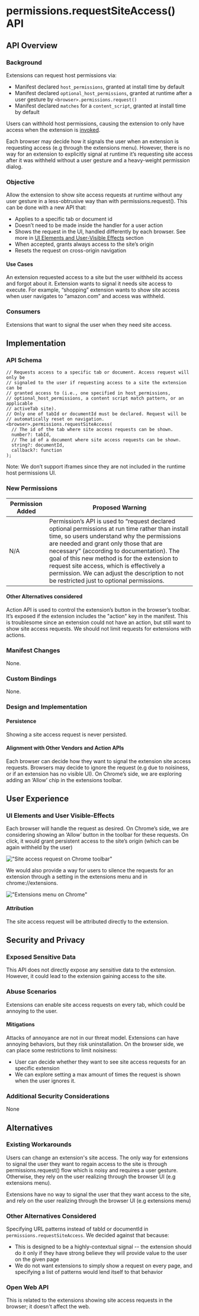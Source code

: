 # permissions.requestSiteAccess() API

## API Overview

### Background

Extensions can request host permissions via:
- Manifest declared `host_permissions`, granted at install time by default
- Manifest declared `optional_host_permissions`, granted at runtime after a user gesture by `<browser>.permissions.request()`
- Manifest declared `matches` for a `content_script`, granted at install time by default

Users can withhold host permissions, causing the extension to only have access when the extension is [invoked](https://developer.chrome.com/docs/extensions/develop/concepts/activeTab#invoking-activeTabhttps://developer.chrome.com/docs/extensions/develop/concepts/activeTab#invoking-activeTab).

Each browser may decide how it signals the user when an extension is requesting access (e.g through the extensions menu). However, there is no way for an extension to explicitly signal at runtime it’s requesting site access after it was withheld without a user gesture and a heavy-weight permission dialog.


### Objective

Allow the extension to show site access requests at runtime without any user gesture in a less-obtrusive way than with permissions.request(). This can be done with a new API that:

- Applies to a specific tab or document id
- Doesn’t need to be made inside the handler for a user action
- Shows the request in the UI, handled differently by each browser. See more in [UI Elements and User-Visible Effects](#ui-elements-and-user-visible\-effects) section
- When accepted, grants always access to the site’s origin
- Resets the request on cross-origin navigation

#### Use Cases

An extension requested access to a site but the user withheld its access and forgot about it. Extension wants to signal it needs site access to execute. For example, “shopping” extension wants to show site access when user navigates to “amazon.com” and access was withheld.

### Consumers

Extensions that want to signal the user when they need site access.

## Implementation

### API Schema

```
// Requests access to a specific tab or document. Access request will only be
// signaled to the user if requesting access to a site the extension can be
// granted access to (i.e., one specified in host_permissions,
// optional_host_permissions, a content script match pattern, or an applicable
// activeTab site).
// Only one of tabId or documentId must be declared. Request will be
// automatically reset on navigation.
<browser>.permissions.requestSiteAccess(
  // The id of the tab where site access requests can be shown.
  number?: tabId,
  // The id of a document where site access requests can be shown.
  string?: documentId,
  callback?: function
);
```

Note: We don’t support iframes since they are not included in the runtime host permissions UI.

### New Permissions
| Permission Added | Proposed Warning                                         |
| ---------------- | -------------------------------------------------------- |
| N/A              | Permission’s API is used to “request declared optional permissions at run time rather than install time, so users understand why the permissions are needed and grant only those that are necessary” (according to documentation). The goal of this new method is for the extension to request site access, which is effectively a permission. We can adjust the  description to not be restricted just to optional permissions. |

#### Other Alternatives considered

Action API is used to control the extension’s button in the browser’s toolbar. It’s exposed if the extension includes the "action" key in the manifest. This is troublesome since an extension could not have an action, but still want to show site access requests. We should not limit requests for extensions with actions.

### Manifest Changes

None.

### Custom Bindings

None.

### Design and Implementation

#### Persistence

Showing a site access request is never persisted.

#### Alignment with Other Vendors and Action APIs

Each browser can decide how they want to signal the extension site access requests. Browsers may decide to ignore the request (e.g due to noisiness, or if an extension has no visible UI).
On Chrome’s side, we are exploring adding an ‘Allow’ chip in the extensions toolbar.

## User Experience

### UI Elements and User Visible-Effects

Each browser will handle the request as desired. On Chrome’s side, we are considering showing an ‘Allow’ button in the toolbar for these requests. On click, it would grant persistent access to the site’s origin (which can be again withheld by the user)

!["Site access request on Chrome toolbar"](./assets/permissions-requestSiteAccess-chrome-toolbar.png)

We would also provide a way for users to silence the requests for an extension through a setting in the extensions menu and in chrome://extensions.

!["Extensions menu on Chrome"](./assets/permissions-requestSiteAccess-chrome-menu.png)

#### Attribution
The site access request will be attributed directly to the extension.

## Security and Privacy

### Exposed Sensitive Data

This API does not directly expose any sensitive data to the extension. However, it could lead to the extension gaining access to the site.

### Abuse Scenarios

Extensions can enable site access requests on every tab, which could be annoying to the user.

#### Mitigations
Attacks of annoyance are not in our threat model. Extensions can have annoying behaviors, but they risk uninstallation.
On the browser side, we can place some restrictions to limit noisiness:
- User can decide whether they want to see site access requests for an specific extension
- We can explore setting a max amount of times the request is shown when the user ignores it.

### Additional Security Considerations
None

## Alternatives

### Existing Workarounds

Users can change an extension's site access. The only way for extensions to signal the user they want to regain access to the site is through permissions.request() flow which is noisy and requires a user gesture. Otherwise, they rely on the user realizing through the browser UI (e.g extensions menu).

Extensions have no way to signal the user that they want access to the site, and rely on the user realizing through the browser UI (e.g extensions menu)

### Other Alternatives Considered

Specifying URL patterns instead of tabId or documentId in `permissions.requestSiteAccess`. We decided against that because:
- This is designed to be a highly-contextual signal -- the extension should do it only if they have strong believe they will provide value to the user on the given page
- We do not want extensions to simply show a request on every page, and specifying a list of patterns would lend itself to that behavior

### Open Web API
This is related to the extensions showing site access requests in the browser; it doesn't affect the web.

